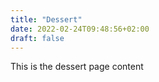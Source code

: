 ```yaml
---
title: "Dessert"
date: 2022-02-24T09:48:56+02:00
draft: false
---
```


This is the dessert page content